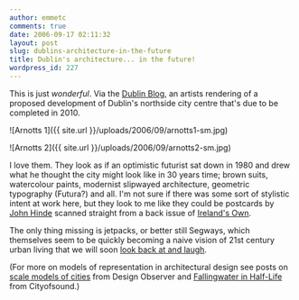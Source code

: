 ```yaml
---
author: emmetc
comments: true
date: 2006-09-17 02:11:32
layout: post
slug: dublins-architecture-in-the-future
title: Dublin's architecture... in the future!
wordpress_id: 227
---
```


This is just _wonderful_. Via the [Dublin Blog](http://www.dublinblog.ie/2006/09/13/e700m-development-proposed-to-transform-henry-street-into-northern-quarter/), an artists rendering of a proposed development of Dublin's northside city centre that's due to be completed in 2010.



![Arnotts 1]({{ site.url }}/uploads/2006/09/arnotts1-sm.jpg)

![Arnotts 2]({{ site.url }}/uploads/2006/09/arnotts2-sm.jpg)



I love them. They look as if an optimistic futurist sat down in 1980 and drew what he thought the city might look like in 30 years time; brown suits, watercolour paints, modernist slipwayed architecture, geometric typography (Futura?) and all. I'm not sure if there was some sort of stylistic intent at work here, but they look to me like they could be postcards by [John Hinde](http://www.ilike.org.uk/people/hinde/tour.html) scanned straight from a back issue of [Ireland's Own](http://en.wikipedia.org/wiki/Ireland's_Own).

The only thing missing is jetpacks, or better still Segways, which themselves seem to be quickly becoming a naive vision of 21st century urban living that we will soon [look back at and laugh](http://www.planetizen.com/node/2973).

(For more on models of representation in architectural design see posts on [scale models of cities](http://www.designobserver.com/archives/017659.html) from Design Observer and [Fallingwater in Half-Life](http://www.cityofsound.com/blog/2006/08/architects_may_.html) from Cityofsound.)
